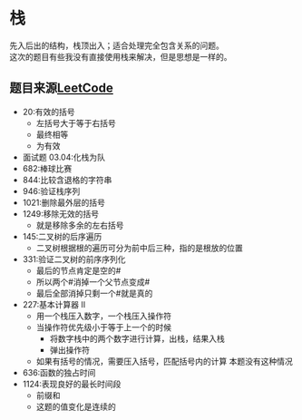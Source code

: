 # 栈 
先入后出的结构，栈顶出入；适合处理完全包含关系的问题。  
这次的题目有些我没有直接使用栈来解决，但是思想是一样的。


## 题目来源[LeetCode](https://leetcode-cn.com/)
- 20:有效的括号
  - 左括号大于等于右括号
  - 最终相等
  - 为有效
- 面试题 03.04:化栈为队
- 682:棒球比赛
- 844:比较含退格的字符串
- 946:验证栈序列
- 1021:删除最外层的括号
- 1249:移除无效的括号
  - 就是移除多余的左右括号
- 145:二叉树的后序遍历
  - 二叉树根据根的遍历可分为前中后三种，指的是根放的位置
- 331:验证二叉树的前序序列化
  - 最后的节点肯定是空的#
  - 所以两个#消掉一个父节点变成#
  - 最后全部消掉只剩一个#就是真的
- 227:基本计算器 II
  - 用一个栈压入数字，一个栈压入操作符
  - 当操作符优先级小于等于上一个的时候
    - 将数字栈中的两个数字进行计算，出栈，结果入栈
    - 弹出操作符
  - 如果有括号的情况，需要压入括号，匹配括号内的计算  本题没有这种情况
- 636:函数的独占时间
- 1124:表现良好的最长时间段
  - 前缀和
  - 这题的值变化是连续的